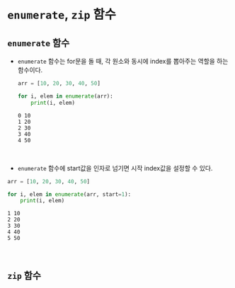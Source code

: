# <code>enumerate</code>, <code>zip</code> 함수

## <code>enumerate</code> 함수

- <code>enumerate</code> 함수는 for문을 돌 때, 각 원소와 동시에 index를 뽑아주는 역할을 하는 함수이다.

  ```python
  arr = [10, 20, 30, 40, 50]

  for i, elem in enumerate(arr):
      print(i, elem)
  ```

  ```
  0 10
  1 20
  2 30
  3 40
  4 50
  ```

<br/>

- <code>enumerate</code> 함수에 start값을 인자로 넘기면 시작 index값을 설정할 수 있다.

```python
arr = [10, 20, 30, 40, 50]

for i, elem in enumerate(arr, start=1):
    print(i, elem)
```

```
1 10
2 20
3 30
4 40
5 50
```

<br/>

## <code>zip</code> 함수
